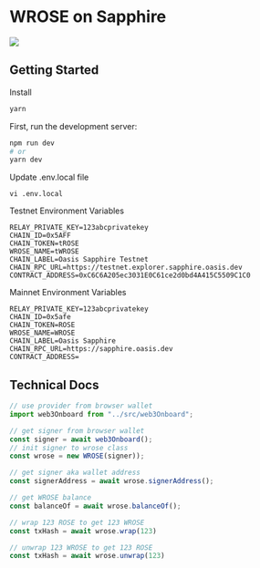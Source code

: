 # WROSE on Sapphire

![](https://user-images.githubusercontent.com/19412160/202523845-271275d0-1e58-40c4-b3ef-3c944bc97c1b.png)

## Getting Started

Install

```bash
yarn
```

First, run the development server:

```bash
npm run dev
# or
yarn dev
```

Update .env.local file

`vi .env.local`

Testnet Environment Variables

```
RELAY_PRIVATE_KEY=123abcprivatekey
CHAIN_ID=0x5AFF
CHAIN_TOKEN=tROSE
WROSE_NAME=tWROSE
CHAIN_LABEL=Oasis Sapphire Testnet
CHAIN_RPC_URL=https://testnet.explorer.sapphire.oasis.dev
CONTRACT_ADDRESS=0xC6C6A205ec3031E0C61ce2d0bd4A415C5509C1C0
```

Mainnet Environment Variables

```
RELAY_PRIVATE_KEY=123abcprivatekey
CHAIN_ID=0x5afe
CHAIN_TOKEN=ROSE
WROSE_NAME=WROSE
CHAIN_LABEL=Oasis Sapphire
CHAIN_RPC_URL=https://sapphire.oasis.dev
CONTRACT_ADDRESS=
```

## Technical Docs

```javascript
// use provider from browser wallet
import web3Onboard from "../src/web3Onboard";

// get signer from browser wallet
const signer = await web3Onboard();
// init signer to wrose class
const wrose = new WROSE(signer));

// get signer aka wallet address
const signerAddress = await wrose.signerAddress();

// get WROSE balance
const balanceOf = await wrose.balanceOf();

// wrap 123 ROSE to get 123 WROSE
const txHash = await wrose.wrap(123)

// unwrap 123 WROSE to get 123 ROSE
const txHash = await wrose.unwrap(123)
```

